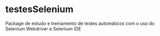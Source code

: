 # testesSelenium
Package de estudo e treinamento de testes automáticos com o uso do Selenium Webdriver e Selenium IDE
